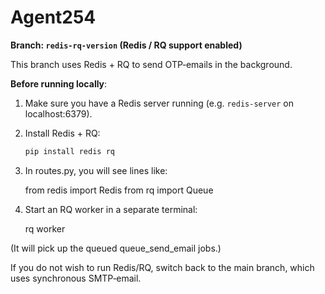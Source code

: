 # Agent254

**Branch: `redis-rq-version` (Redis / RQ support enabled)**

This branch uses Redis + RQ to send OTP‐emails in the background.  

**Before running locally**:
1. Make sure you have a Redis server running (e.g. `redis-server` on localhost:6379).  
2. Install Redis + RQ:
   ```bash
   pip install redis rq
3. In routes.py, you will see lines like:

    from redis import Redis
    from rq import Queue

4. Start an RQ worker in a separate terminal:


    rq worker

(It will pick up the queued queue_send_email jobs.)

If you do not wish to run Redis/RQ, switch back to the main branch, which uses synchronous SMTP‐email.